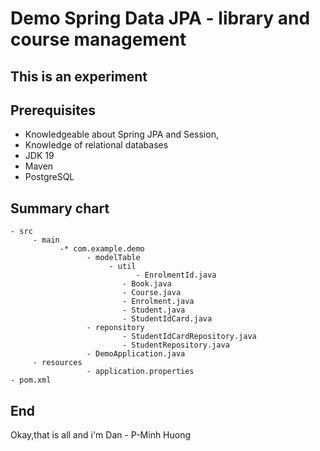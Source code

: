 
# Demo Spring Data JPA - library and course management

## This is an experiment

## Prerequisites
- Knowledgeable about Spring JPA and Session, 
- Knowledge of relational databases
- JDK 19
- Maven
- PostgreSQL
## Summary chart
```
- src
     - main
           -* com.example.demo
                 - modelTable 
                      - util
                            - EnrolmentId.java
                         - Book.java
                         - Course.java
                         - Enrolment.java
                         - Student.java 
                         - StudentIdCard.java
                 - reponsitory
                         - StudentIdCardRepository.java
                         - StudentRepository.java
                 - DemoApplication.java
     - resources
                 - application.properties
- pom.xml
```
## End
Okay,that is all and i'm Dan - P-Minh Huong
